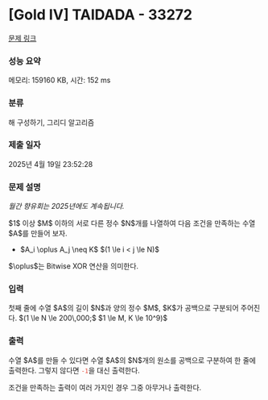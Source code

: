 # [Gold IV] TAIDADA - 33272 

[문제 링크](https://www.acmicpc.net/problem/33272) 

### 성능 요약

메모리: 159160 KB, 시간: 152 ms

### 분류

해 구성하기, 그리디 알고리즘

### 제출 일자

2025년 4월 19일 23:52:28

### 문제 설명

<p><var>월간 향유회는 2025년에도 계속됩니다.</var></p>

<p>$1$ 이상 $M$ 이하의 서로 다른 정수 $N$개를 나열하여 다음 조건을 만족하는 수열 $A$를 만들어 보자.</p>

<ul>
	<li>$A_i \oplus A_j \neq K$ $(1 \le i < j \le N)$</li>
</ul>

<p>$\oplus$는 Bitwise XOR 연산을 의미한다.</p>

### 입력 

 <p>첫째 줄에 수열 $A$의 길이 $N$과 양의 정수 $M$, $K$가 공백으로 구분되어 주어진다. $(1 \le N \le 200\,000;$ $1 \le M, K \le 10^9)$</p>

### 출력 

 <p>수열 $A$를 만들 수 있다면 수열 $A$의 $N$개의 원소를 공백으로 구분하여 한 줄에 출력한다. 그렇지 않다면 <span style="color:#e74c3c;"><code>-1</code></span>을 대신 출력한다.</p>

<p>조건을 만족하는 출력이 여러 가지인 경우 그중 아무거나 출력한다.</p>


